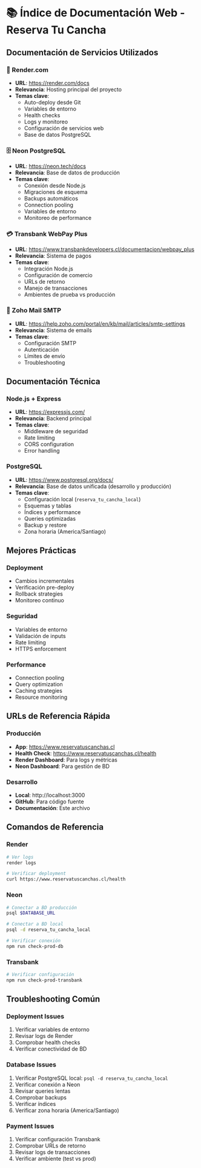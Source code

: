 # 📚 Índice de Documentación Web - Reserva Tu Cancha

## Documentación de Servicios Utilizados

### 🚀 Render.com
- **URL**: https://render.com/docs
- **Relevancia**: Hosting principal del proyecto
- **Temas clave**:
  - Auto-deploy desde Git
  - Variables de entorno
  - Health checks
  - Logs y monitoreo
  - Configuración de servicios web
  - Base de datos PostgreSQL

### 🗄️ Neon PostgreSQL
- **URL**: https://neon.tech/docs
- **Relevancia**: Base de datos de producción
- **Temas clave**:
  - Conexión desde Node.js
  - Migraciones de esquema
  - Backups automáticos
  - Connection pooling
  - Variables de entorno
  - Monitoreo de performance

### 💳 Transbank WebPay Plus
- **URL**: https://www.transbankdevelopers.cl/documentacion/webpay_plus
- **Relevancia**: Sistema de pagos
- **Temas clave**:
  - Integración Node.js
  - Configuración de comercio
  - URLs de retorno
  - Manejo de transacciones
  - Ambientes de prueba vs producción

### 📧 Zoho Mail SMTP
- **URL**: https://help.zoho.com/portal/en/kb/mail/articles/smtp-settings
- **Relevancia**: Sistema de emails
- **Temas clave**:
  - Configuración SMTP
  - Autenticación
  - Límites de envío
  - Troubleshooting

## Documentación Técnica

### Node.js + Express
- **URL**: https://expressjs.com/
- **Relevancia**: Backend principal
- **Temas clave**:
  - Middleware de seguridad
  - Rate limiting
  - CORS configuration
  - Error handling

### PostgreSQL
- **URL**: https://www.postgresql.org/docs/
- **Relevancia**: Base de datos unificada (desarrollo y producción)
- **Temas clave**:
  - Configuración local (`reserva_tu_cancha_local`)
  - Esquemas y tablas
  - Índices y performance
  - Queries optimizadas
  - Backup y restore
  - Zona horaria (America/Santiago)

## Mejores Prácticas

### Deployment
- Cambios incrementales
- Verificación pre-deploy
- Rollback strategies
- Monitoreo continuo

### Seguridad
- Variables de entorno
- Validación de inputs
- Rate limiting
- HTTPS enforcement

### Performance
- Connection pooling
- Query optimization
- Caching strategies
- Resource monitoring

## URLs de Referencia Rápida

### Producción
- **App**: https://www.reservatuscanchas.cl
- **Health Check**: https://www.reservatuscanchas.cl/health
- **Render Dashboard**: Para logs y métricas
- **Neon Dashboard**: Para gestión de BD

### Desarrollo
- **Local**: http://localhost:3000
- **GitHub**: Para código fuente
- **Documentación**: Este archivo

## Comandos de Referencia

### Render
```bash
# Ver logs
render logs

# Verificar deployment
curl https://www.reservatuscanchas.cl/health
```

### Neon
```bash
# Conectar a BD producción
psql $DATABASE_URL

# Conectar a BD local
psql -d reserva_tu_cancha_local

# Verificar conexión
npm run check-prod-db
```

### Transbank
```bash
# Verificar configuración
npm run check-prod-transbank
```

## Troubleshooting Común

### Deployment Issues
1. Verificar variables de entorno
2. Revisar logs de Render
3. Comprobar health checks
4. Verificar conectividad de BD

### Database Issues
1. Verificar PostgreSQL local: `psql -d reserva_tu_cancha_local`
2. Verificar conexión a Neon
3. Revisar queries lentas
4. Comprobar backups
5. Verificar índices
6. Verificar zona horaria (America/Santiago)

### Payment Issues
1. Verificar configuración Transbank
2. Comprobar URLs de retorno
3. Revisar logs de transacciones
4. Verificar ambiente (test vs prod)
